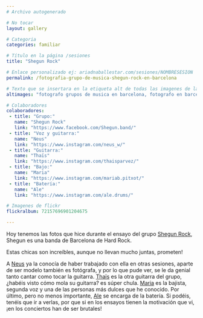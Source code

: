 ```yaml
---
# Archivo autogenerado

# No tocar
layout: gallery

# Categoria
categories: familiar

# Título en la página /sesiones
title: "Shegun Rock"

# Enlace personalizado ej: ariadnaballestar.com/sesiones/NOMBRESESION
permalink: /fotografia-grupo-de-musica-shegun-rock-en-barcelona

# Texto que se insertara en la etiqueta alt de todas las imagenes de la sesión
altimages: "fotografo grupos de musica en barcelona, fotografo en barcelona, fotografo musical, fotografo grupo de musica, fotografo profesional en barcelona"

# Colaboradores
colaboradores:
 - title: "Grupo:"
   name: "Shegun Rock"
   link: "https://www.facebook.com/Shegun.band/"
 - title: "Voz y guitarra:"
   name: "Neus"
   link: "https://www.instagram.com/neus_w/"
 - title: "Guitarra:"
   name: "Thaïs"
   link: "https://www.instagram.com/thaisparvez/"
 - title: "Bajo:"
   name: "Maria"
   link: "https://www.instagram.com/mariab.pitxot/"
 - title: "Batería:"
   name: "Ale"
   link: "https://www.instagram.com/ale.drums/"

# Imagenes de flickr
flickralbum: 72157696901204675

---
```

Hoy tenemos las fotos que hice durante el ensayo del grupo [Shegun Rock](https://www.facebook.com/Shegun.band/), Shegun es una banda de Barcelona de Hard Rock.

Estas chicas son increíbles, aunque no llevan mucho juntas, prometen! 

A [Neus](https://www.instagram.com/neus_w/) ya la conocía de haber trabajado con ella en otras sesiones, aparte de ser modelo también es fotógrafa, y por lo que pude ver, se le da genial tanto cantar como tocar la guitarra. [Thaïs](https://www.instagram.com/thaisparvez/) es la otra guitarra del grupo, ¿habéis visto cómo mola su guitarra? es súper chula.
[Maria](https://www.instagram.com/mariab.pitxot/) es la bajista, segunda voz y una de las personas más dulces que he conocido.
Por último, pero no menos importante, [Ale](https://www.instagram.com/ale.drums/) se encarga de la batería. Si podéis, tenéis que ir a verlas, por que si en los ensayos tienen la motivación que vi, ¡en los conciertos han de ser brutales!
